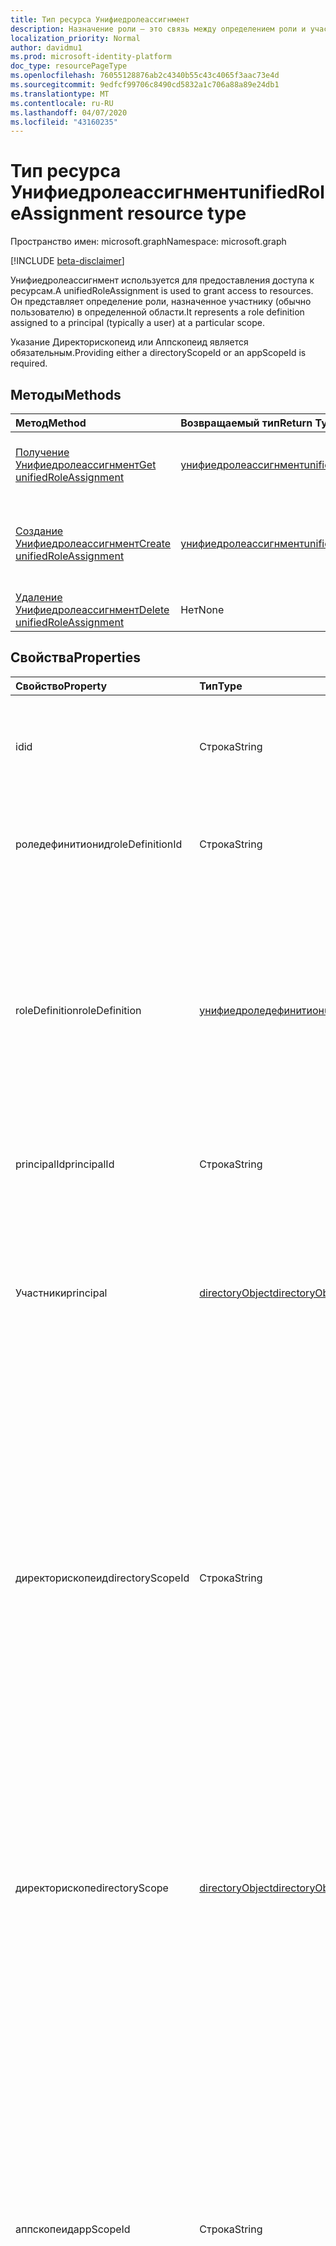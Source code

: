 ```yaml
---
title: Тип ресурса Унифиедролеассигнмент
description: Назначение роли — это связь между определением роли и участником в определенной области для предоставления доступа.
localization_priority: Normal
author: davidmu1
ms.prod: microsoft-identity-platform
doc_type: resourcePageType
ms.openlocfilehash: 76055128876ab2c4340b55c43c4065f3aac73e4d
ms.sourcegitcommit: 9edfcf99706c8490cd5832a1c706a88a89e24db1
ms.translationtype: MT
ms.contentlocale: ru-RU
ms.lasthandoff: 04/07/2020
ms.locfileid: "43160235"
---
```

# <a name="unifiedroleassignment-resource-type"></a><span data-ttu-id="c9234-103">Тип ресурса Унифиедролеассигнмент</span><span class="sxs-lookup"><span data-stu-id="c9234-103">unifiedRoleAssignment resource type</span></span>

<span data-ttu-id="c9234-104">Пространство имен: microsoft.graph</span><span class="sxs-lookup"><span data-stu-id="c9234-104">Namespace: microsoft.graph</span></span>

[!INCLUDE [beta-disclaimer](../../includes/beta-disclaimer.md)]

<span data-ttu-id="c9234-105">Унифиедролеассигнмент используется для предоставления доступа к ресурсам.</span><span class="sxs-lookup"><span data-stu-id="c9234-105">A unifiedRoleAssignment is used to grant access to resources.</span></span> <span data-ttu-id="c9234-106">Он представляет определение роли, назначенное участнику (обычно пользователю) в определенной области.</span><span class="sxs-lookup"><span data-stu-id="c9234-106">It represents a role definition assigned to a principal (typically a user) at a particular scope.</span></span>

<span data-ttu-id="c9234-107">Указание Директорископеид или Аппскопеид является обязательным.</span><span class="sxs-lookup"><span data-stu-id="c9234-107">Providing either a directoryScopeId or an appScopeId is required.</span></span>

## <a name="methods"></a><span data-ttu-id="c9234-108">Методы</span><span class="sxs-lookup"><span data-stu-id="c9234-108">Methods</span></span>

| <span data-ttu-id="c9234-109">Метод</span><span class="sxs-lookup"><span data-stu-id="c9234-109">Method</span></span>       | <span data-ttu-id="c9234-110">Возвращаемый тип</span><span class="sxs-lookup"><span data-stu-id="c9234-110">Return Type</span></span> | <span data-ttu-id="c9234-111">Описание</span><span class="sxs-lookup"><span data-stu-id="c9234-111">Description</span></span> |
|:-------------|:------------|:------------|
| [<span data-ttu-id="c9234-112">Получение Унифиедролеассигнмент</span><span class="sxs-lookup"><span data-stu-id="c9234-112">Get unifiedRoleAssignment</span></span>](../api/unifiedroleassignment-get.md) | [<span data-ttu-id="c9234-113">унифиедролеассигнмент</span><span class="sxs-lookup"><span data-stu-id="c9234-113">unifiedRoleAssignment</span></span>](unifiedroleassignment.md) | <span data-ttu-id="c9234-114">Чтение свойств и связей объекта Унифиедролеассигнмент.</span><span class="sxs-lookup"><span data-stu-id="c9234-114">Read properties and relationships of unifiedRoleAssignment object.</span></span> |
| [<span data-ttu-id="c9234-115">Создание Унифиедролеассигнмент</span><span class="sxs-lookup"><span data-stu-id="c9234-115">Create unifiedRoleAssignment</span></span>](../api/rbacapplication-post-roleassignments.md) | [<span data-ttu-id="c9234-116">унифиедролеассигнмент</span><span class="sxs-lookup"><span data-stu-id="c9234-116">unifiedRoleAssignment</span></span>](unifiedroleassignment.md) | <span data-ttu-id="c9234-117">Создание нового Унифиедролеассигнмент путем отправки в коллекцию roleAssignment.</span><span class="sxs-lookup"><span data-stu-id="c9234-117">Create a new unifiedRoleAssignment by posting to the roleAssignment collection.</span></span> |
| [<span data-ttu-id="c9234-118">Удаление Унифиедролеассигнмент</span><span class="sxs-lookup"><span data-stu-id="c9234-118">Delete unifiedRoleAssignment</span></span>](../api/unifiedroleassignment-delete.md) | <span data-ttu-id="c9234-119">Нет</span><span class="sxs-lookup"><span data-stu-id="c9234-119">None</span></span> | <span data-ttu-id="c9234-120">Удаление объекта Унифиедролеассигнмент.</span><span class="sxs-lookup"><span data-stu-id="c9234-120">Delete unifiedRoleAssignment object.</span></span> |

## <a name="properties"></a><span data-ttu-id="c9234-121">Свойства</span><span class="sxs-lookup"><span data-stu-id="c9234-121">Properties</span></span>

| <span data-ttu-id="c9234-122">Свойство</span><span class="sxs-lookup"><span data-stu-id="c9234-122">Property</span></span>     | <span data-ttu-id="c9234-123">Тип</span><span class="sxs-lookup"><span data-stu-id="c9234-123">Type</span></span>        | <span data-ttu-id="c9234-124">Описание</span><span class="sxs-lookup"><span data-stu-id="c9234-124">Description</span></span> |
|:-------------|:------------|:------------|
|<span data-ttu-id="c9234-125">id</span><span class="sxs-lookup"><span data-stu-id="c9234-125">id</span></span>|<span data-ttu-id="c9234-126">Строка</span><span class="sxs-lookup"><span data-stu-id="c9234-126">String</span></span>| <span data-ttu-id="c9234-127">Уникальный идентификатор для Унифиедролеассигнмент.</span><span class="sxs-lookup"><span data-stu-id="c9234-127">The unique identifier for the unifiedRoleAssignment.</span></span> <span data-ttu-id="c9234-128">Key, не допускающая значение null, только для чтения.</span><span class="sxs-lookup"><span data-stu-id="c9234-128">Key, not nullable, Read-only.</span></span> |
|<span data-ttu-id="c9234-129">роледефинитионид</span><span class="sxs-lookup"><span data-stu-id="c9234-129">roleDefinitionId</span></span>|<span data-ttu-id="c9234-130">Строка</span><span class="sxs-lookup"><span data-stu-id="c9234-130">String</span></span>| <span data-ttu-id="c9234-131">Идентификатор Унифиедроледефинитион, для которого предназначено назначение.</span><span class="sxs-lookup"><span data-stu-id="c9234-131">ID of the unifiedRoleDefinition the assignment is for.</span></span> <span data-ttu-id="c9234-132">Только для чтения.</span><span class="sxs-lookup"><span data-stu-id="c9234-132">Read only.</span></span> |
|<span data-ttu-id="c9234-133">roleDefinition</span><span class="sxs-lookup"><span data-stu-id="c9234-133">roleDefinition</span></span>|[<span data-ttu-id="c9234-134">унифиедроледефинитион</span><span class="sxs-lookup"><span data-stu-id="c9234-134">unifiedRoleDefinition</span></span>](unifiedroledefinition.md)|<span data-ttu-id="c9234-135">Свойство, определяющее roleDefinition, для которого предназначено назначение.</span><span class="sxs-lookup"><span data-stu-id="c9234-135">Property indicating the roleDefinition the assignment is for.</span></span> <span data-ttu-id="c9234-136">Предоставляется таким образом, чтобы абоненты могли получить определение роли `$expand` одновременно с получением назначения роли.</span><span class="sxs-lookup"><span data-stu-id="c9234-136">Provided so that callers can get the role definition using `$expand` at the same time as getting the role assignment.</span></span> <span data-ttu-id="c9234-137">roleDefinition.Id будет автоматически расширен</span><span class="sxs-lookup"><span data-stu-id="c9234-137">roleDefinition.Id will be auto expanded</span></span>
|<span data-ttu-id="c9234-138">principalId</span><span class="sxs-lookup"><span data-stu-id="c9234-138">principalId</span></span>|<span data-ttu-id="c9234-139">Строка</span><span class="sxs-lookup"><span data-stu-id="c9234-139">String</span></span>| <span data-ttu-id="c9234-140">ObjectID субъекта, которому предоставляется назначение.</span><span class="sxs-lookup"><span data-stu-id="c9234-140">Objectid of the principal to which the assignment is granted.</span></span> |
|<span data-ttu-id="c9234-141">Участники</span><span class="sxs-lookup"><span data-stu-id="c9234-141">principal</span></span>|[<span data-ttu-id="c9234-142">directoryObject</span><span class="sxs-lookup"><span data-stu-id="c9234-142">directoryObject</span></span>](directoryobject.md)| <span data-ttu-id="c9234-143">Свойство, ссылающееся на назначенный участник.</span><span class="sxs-lookup"><span data-stu-id="c9234-143">Property referencing the assigned principal.</span></span> <span data-ttu-id="c9234-144">Предоставляется таким образом, чтобы абоненты могли получать субъект `$expand` с помощью одновременно с получением назначения роли.</span><span class="sxs-lookup"><span data-stu-id="c9234-144">Provided so that callers can get the principal using `$expand` at the same time as getting the role assignment.</span></span> <span data-ttu-id="c9234-145">Только для чтения.</span><span class="sxs-lookup"><span data-stu-id="c9234-145">Read-only.</span></span> |
|<span data-ttu-id="c9234-146">директорископеид</span><span class="sxs-lookup"><span data-stu-id="c9234-146">directoryScopeId</span></span>|<span data-ttu-id="c9234-147">Строка</span><span class="sxs-lookup"><span data-stu-id="c9234-147">String</span></span>|<span data-ttu-id="c9234-148">Идентификатор объекта каталога, представляющий область назначения.</span><span class="sxs-lookup"><span data-stu-id="c9234-148">Id of the directory object representing the scope of the assignment.</span></span> <span data-ttu-id="c9234-149">Область назначения определяет набор ресурсов, доступ к которым предоставлен участнику.</span><span class="sxs-lookup"><span data-stu-id="c9234-149">The scope of an assignment determines the set of resources for which the principal has been granted access.</span></span> <span data-ttu-id="c9234-150">Области каталогов — это общие области, которые хранятся в каталоге, который понимается несколькими приложениями.</span><span class="sxs-lookup"><span data-stu-id="c9234-150">Directory scopes are shared scopes stored in the directory that are understood by multiple applications.</span></span> <span data-ttu-id="c9234-151">Области приложений — это области, которые определены и поняты только для этого приложения.</span><span class="sxs-lookup"><span data-stu-id="c9234-151">App scopes are scopes that are defined and understood by this application only.</span></span>|
|<span data-ttu-id="c9234-152">директорископе</span><span class="sxs-lookup"><span data-stu-id="c9234-152">directoryScope</span></span>|[<span data-ttu-id="c9234-153">directoryObject</span><span class="sxs-lookup"><span data-stu-id="c9234-153">directoryObject</span></span>](directoryobject.md)|<span data-ttu-id="c9234-154">Свойство, ссылающееся на объект каталога, который является областью назначения.</span><span class="sxs-lookup"><span data-stu-id="c9234-154">Property referencing the directory object that is the scope of the assignment.</span></span> <span data-ttu-id="c9234-155">Предоставляется таким образом, чтобы абоненты могли получать объект каталога `$expand` с использованием одновременно с получением назначения роли.</span><span class="sxs-lookup"><span data-stu-id="c9234-155">Provided so that callers can get the directory object using `$expand` at the same time as getting the role assignment.</span></span> <span data-ttu-id="c9234-156">Только для чтения.</span><span class="sxs-lookup"><span data-stu-id="c9234-156">Read-only.</span></span> |
|<span data-ttu-id="c9234-157">аппскопеид</span><span class="sxs-lookup"><span data-stu-id="c9234-157">appScopeId</span></span>|<span data-ttu-id="c9234-158">Строка</span><span class="sxs-lookup"><span data-stu-id="c9234-158">String</span></span>|<span data-ttu-id="c9234-159">Идентификатор определенной области приложения, когда область назначения относится к приложению.</span><span class="sxs-lookup"><span data-stu-id="c9234-159">Id of the app specific scope when the assignment scope is app specific.</span></span> <span data-ttu-id="c9234-160">Область назначения определяет набор ресурсов, доступ к которым предоставлен участнику.</span><span class="sxs-lookup"><span data-stu-id="c9234-160">The scope of an assignment determines the set of resources for which the principal has been granted access.</span></span> <span data-ttu-id="c9234-161">Области каталогов — это общие области, которые хранятся в каталоге, который понимается несколькими приложениями.</span><span class="sxs-lookup"><span data-stu-id="c9234-161">Directory scopes are shared scopes stored in the directory that are understood by multiple applications.</span></span> <span data-ttu-id="c9234-162">Используйте "/" для области действия на уровне клиента.</span><span class="sxs-lookup"><span data-stu-id="c9234-162">Use "/" for tenant-wide scope.</span></span> <span data-ttu-id="c9234-163">Области приложений — это области, которые определены и поняты только для этого приложения.</span><span class="sxs-lookup"><span data-stu-id="c9234-163">App scopes are scopes that are defined and understood by this application only.</span></span>|
|<span data-ttu-id="c9234-164">аппскопе</span><span class="sxs-lookup"><span data-stu-id="c9234-164">appScope</span></span>|[<span data-ttu-id="c9234-165">аппскопе</span><span class="sxs-lookup"><span data-stu-id="c9234-165">appScope</span></span>](appscope.md)|<span data-ttu-id="c9234-166">Свойство только для чтения, в котором сведения об определенной области приложения, когда область назначения относится только к приложению.</span><span class="sxs-lookup"><span data-stu-id="c9234-166">Read-only property with details of the app specific scope when the assignment scope is app specific.</span></span> <span data-ttu-id="c9234-167">Сущность вложения.</span><span class="sxs-lookup"><span data-stu-id="c9234-167">Containment entity.</span></span> |
|<span data-ttu-id="c9234-168">ресаурцескопе</span><span class="sxs-lookup"><span data-stu-id="c9234-168">resourceScope</span></span>|<span data-ttu-id="c9234-169">Строка</span><span class="sxs-lookup"><span data-stu-id="c9234-169">String</span></span>| <span data-ttu-id="c9234-170">Область, в которой применяется Унифиедролеассигнмент.</span><span class="sxs-lookup"><span data-stu-id="c9234-170">The scope at which the unifiedRoleAssignment applies.</span></span> <span data-ttu-id="c9234-171">Это "/" для всей службы.</span><span class="sxs-lookup"><span data-stu-id="c9234-171">This is "/" for service-wide.</span></span> <span data-ttu-id="c9234-172">**НЕ ИСПОЛЬЗУЙТЕ. Это свойство будет нерекомендуемым в ближайшее время.**</span><span class="sxs-lookup"><span data-stu-id="c9234-172">**DO NOT USE. This property will be deprecated soon.**</span></span>|

## <a name="relationships"></a><span data-ttu-id="c9234-173">Отношения</span><span class="sxs-lookup"><span data-stu-id="c9234-173">Relationships</span></span>

<span data-ttu-id="c9234-174">Нет</span><span class="sxs-lookup"><span data-stu-id="c9234-174">None</span></span>

## <a name="json-representation"></a><span data-ttu-id="c9234-175">Представление JSON</span><span class="sxs-lookup"><span data-stu-id="c9234-175">JSON representation</span></span>

<span data-ttu-id="c9234-176">Ниже указано представление ресурса в формате JSON.</span><span class="sxs-lookup"><span data-stu-id="c9234-176">The following is a JSON representation of the resource.</span></span>

<!-- {
  "blockType": "resource",
  "optionalProperties": [

  ],
  "@odata.type": "microsoft.graph.unifiedRoleAssignment",
  "baseType": "",
  "keyProperty": "id"
}-->

```json
{
  "id": "String (identifier)",
  "roleDefinitionId": "String",
  "roleDefinition": {"@odata.type": "microsoft.graph.unifiedRoleDefinition"},
  "principalId": "String",
  "principal": {"@odata.type": "microsoft.graph.directoryObject"},
  "directoryScopeId": "String",
  "directoryScope": {"@odata.type": "microsoft.graph.directoryObject"},
  "appScopeId": "String",
  "appScope": {"@odata.type": "microsoft.graph.appScope"},
  "resourceScope": "String"
}
```

<!-- uuid: 16cd6b66-4b1a-43a1-adaf-3a886856ed98
2019-02-04 14:57:30 UTC -->
<!-- {
  "type": "#page.annotation",
  "description": "unifiedRoleAssignment resource",
  "keywords": "",
  "section": "documentation",
  "tocPath": ""
}-->
